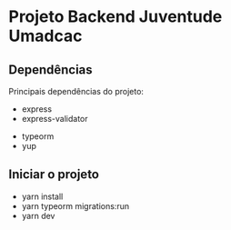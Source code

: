 # Projeto Backend Juventude Umadcac

## Dependências

Principais dependências do projeto:

- express
- express-validator
<!-- - multer -->
- typeorm
- yup

## Iniciar o projeto

- yarn install
- yarn typeorm migrations:run
- yarn dev
